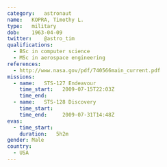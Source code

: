 ```yaml
---
category:	astronaut
name:	KOPRA, Timothy L.
type:	military
dob:	1963-04-09
twitter:	@astro_tim
qualifications:
  - BSc in computer science
  - MSc in aerospace engineering
references:
  - http://www.nasa.gov/pdf/740566main_current.pdf
missions:
  - name:	STS-127 Endeavour
    time_start:   2009-07-15T22:03Z
    time_end:     
  - name:	STS-128 Discovery
    time_start:   
    time_end:     2009-07-31T14:48Z
evas:
  - time_start: 
    duration:   5h2m
gender:	Male
country:
  - USA
---
```

